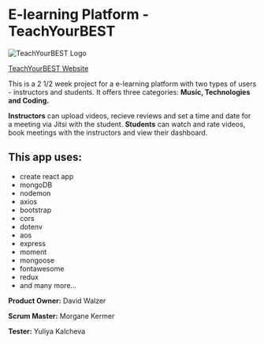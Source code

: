 # E-learning Platform - TeachYourBEST

![TeachYourBEST Logo](https://github.com/mkermer/Learning-Platform/blob/main/src/Logo/Green/logo3TYB-removebg.png)

[TeachYourBEST Website](https://teach-your-best.herokuapp.com/)

This is a 2 1/2 week project for a e-learning platform with two types of users - instructors and students. 
It offers three categories: **Music, Technologies and Coding.** 

**Instructors** can upload videos, recieve reviews and set a time and date for a meeting via Jitsi with the student. 
**Students** can watch and rate videos, book meetings with the instructors and view their dashboard. 

## This app uses:
- create react app
- mongoDB
- nodemon
- axios
- bootstrap
- cors
- dotenv
- aos
- express
- moment
- mongoose
- fontawesome
- redux
- and many more...

**Product Owner:** David Walzer

**Scrum Master:** Morgane Kermer

**Tester:** Yuliya Kalcheva
